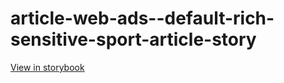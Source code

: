 # article-web-ads--default-rich-sensitive-sport-article-story

[View in storybook](https://raw.githack.com/Independent-Digital-News-and-Media-Ltd/indy-pwamp-sb/PR-1210-sb/index.html?path=/story/article-web-ads--default-rich-sensitive-sport-article-story)